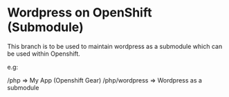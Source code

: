 Wordpress on OpenShift (Submodule)
==================================

This branch is to be used to maintain wordpress as a submodule which can be used within Openshift.

e.g:

 <repo>/php => My App (Openshift Gear)
 <repo>/php/wordpress => Wordpress as a submodule

